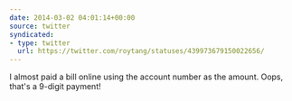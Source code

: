 ```yaml
---
date: 2014-03-02 04:01:14+00:00
source: twitter
syndicated:
- type: twitter
  url: https://twitter.com/roytang/statuses/439973679150022656/
---
```


I almost paid a bill online using the account number as the amount. Oops, that's a 9-digit payment!